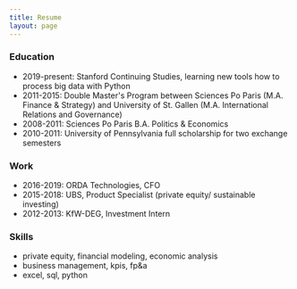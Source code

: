 ```yaml
---
title: Resume
layout: page
---
```


### Education

* 2019-present: Stanford Continuing Studies, learning new tools how to process big data with Python
* 2011-2015: Double Master's Program between Sciences Po Paris (M.A. Finance & Strategy) and University of St. Gallen (M.A. International Relations and Governance)
* 2008-2011: Sciences Po Paris B.A. Politics & Economics 
* 2010-2011: University of Pennsylvania full scholarship for two exchange semesters

### Work

* 2016-2019: ORDA Technologies, CFO 
* 2015-2018: UBS, Product Specialist (private equity/ sustainable investing)
* 2012-2013: KfW-DEG, Investment Intern  

### Skills

* private equity, financial modeling, economic analysis
* business management, kpis, fp&a
* excel, sql, python
